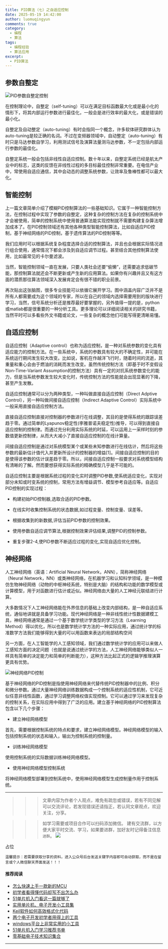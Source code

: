 ```yaml
---
title: PID算法（七）之自适应控制
date: 2025-05-19 14:42:00
author: luomuqingyun
comments: true
category:
  - 编程
  - 算法
tags:
  - 编程经验
  - 算法应用
excerpt:
  - PID算法
---
```

## 参数自整定

![PID参数自整定控制](https://files.mdnice.com/user/38598/fc5aa8d0-ea59-4dac-9622-0e54e903408f.png)

在控制理论中，自整定（self-tuning）可以在满足目标函数最大化或是最小化的情形下，将其内部运行参数进行最佳化，一般会是进行效率的最大化，或是错误的最小化。

自整定及自动整定（auto-tuning）有时会指同一个概念，许多软体研究群体认为auto-tuning是较正确的名词。不过在变频器领域中，自动整定（auto-tuning）有时只是马达参数自学习，利用测试信号及演算法量测马达参数，不一定包括内部运行参数的最佳化。

自整定系统一般会包括非线性自适应控制。数十年以来，自整定系统已经是航太产业中的标志，这类的反馈在非线性过程的多目标最佳控制非常重要。在电信产业中，常使用自适应通信，其中会动态的调整系统参数，让效率及鲁棒性都可以最大化。

## 智能控制
上一篇文章简单介绍了模糊PID控制算法的一些基础知识。它属于一种智能控制方法，在控制过程中实现了参数的自整定，这种复杂的控制方法在复杂的控制系统中才会被使用，简单的控制系统中使用普通算法能实现控制就不需要构建复杂算法增加成本了。在PID控制领域还有其他各种类型智能控制算法，比如自适应PID控制，基于神经网络的PID控制，基于遗传算法的PID控制等等。

我们应用时可以根据系统复杂程度选择合适的控制算法，并且也会根据实际情况进行组合使用，通常情况下都会涉及到自适应调节过程。甚至结合其他控制算法使用，比如最常见的卡尔曼滤波。

当然，智能控制领域一直在发展，只要人类社会还要“偷懒”，还需要追求低碳节能，那控制算法就还会不断更新或产生新的应用算法。如果你有兴趣并且又有这方面的潜质那往算法领域深入发展肯定会有很不错的职业前景。

再次贴出这张脑图，很多专业技能可以依循它展开学习。图中涵盖内容广泛并不是所有人都需要成为这个领域的专家，所以在自己的领域内选择需要用到的版块进行学习，当然，信号系统分析还是推荐最好要掌握的，另外值得一提的是，python或matlab都是很重要的一种分析工具。更多理论可以详细阅读相关的研究书籍，当然平时可以多看些外文书籍或论文，一些复杂的概念他们可能写得更清晰易懂。

## 自适应控制

自适应控制（Adaptive control）也称为适应控制，是一种对系统参数的变化具有适应能力的控制方法。在一些系统中，系统的参数具有较大的不确定性，并可能在系统运行期间发生较大改变。比如说，客机在作越洋飞行时，随着时间的流逝，其重量和重心会由于燃油的消耗而发生改变。虽然传统控制方法（即基于时不变假设Non-Time-Variant Assumption的控制方法）具有一定的对抗系统参数变化的能力，但是当系统参数发生较大变化时，传统控制方法的性能就会出现显著的下降，甚至产生发散。

自适应控制通常可以分为两种类型，一种叫做直接自适应控制（Direct Adptive Control），另一种叫做间接自适应控制（Indirect Adaptive Control）实际系统中一般采用直接自适应控制方法。

直接自适应控制直接对控制器的参数进行在线调整，其目的是使得系统的跟踪误差趋于零。通过简单的Lyapunov稳定性(李雅普诺夫稳定性)推导，可以得到直接自适应控制的控制律。而通过充分利用实际系统的时延，可以运用上一采样时刻的参数值更新控制律，从而大大减小了直接自适应控制的在线计算量。

间接自适应控制是通过对系统模型某个或某些未知参数进行在线估计，然后将这些参数的最新估计值代入并更新所设计的控制器的增益[1]。间接自适应控制的目的是使得该参数的估计误差趋于零。所以，间接自适应控制一般要求对系统模型结构有清晰的了解。然而要想获得实际系统的精确模型几乎是不可能的。


自适应控制主要是根据系统过程的变化实时调整PID参数,使系统适应变化，实现对部分未知或时变系统的控制，常用方法有增益调节、模型参考自适应等。自适应PID控制的实现过程：

- 构建初始PID控制器,选取合适的PID参数。

- 在线实时收集控制系统的状态数据,如过程变量、控制变量、误差等。

- 根据收集到的新数据,评估当前PID参数的控制效果。

- 使用参数自适应调节算法,根据控制效果评估结果,调整PID的控制参数。

- 重复步骤2-4,使PID参数不断适应过程的变化,实现自适应优化控制。

## 神经网络

人工神经网络（英语：Artificial Neural Network，ANN），简称神经网络（Neural Network，NN）或类神经网络，在机器学习和认知科学领域，是一种模仿生物神经网络（动物的中枢神经系统，特别是大脑）的结构和功能的数学模型或计算模型，用于对函数进行估计或近似。神经网络由大量的人工神经元联结进行计算。

大多数情况下人工神经网络能在外界信息的基础上改变内部结构，是一种自适应系统，通俗地讲就是具备学习功能。现代神经网络是一种非线性统计性数据建模工具，神经网络通常是通过一个基于数学统计学类型的学习方法（Learning Method）得以优化，所以也是数学统计学方法的一种实际应用，通过统计学的标准数学方法我们能够得到大量的可以用函数来表达的局部结构空间

另一方面，在人工智能学的人工感知领域，我们通过数学统计学的应用可以来做人工感知方面的决定问题（也就是说通过统计学的方法，人工神经网络能够类似人一样具有简单的决定能力和简单的判断能力），这种方法比起正式的逻辑学推理演算更具有优势。

![神经网络PID控制](https://files.mdnice.com/user/38598/1ebe8608-6fb7-4b88-b2fc-df6cbd1dc4a1.png)

基于神经网络的PID控制是指使用神经网络来代替传统PID控制器中的比例、积分和微分参数。通过大量神经网络训练数据构成一个控制系统的适应性机制，它可近似任意非线性函数，通过学习调整网络权值实现控制。它可以通过学习来发现复杂的控制关系，在实际应用中得到了广泛的应用。建立基于神经网络的PID控制算法包含以下几个步骤：
- 建立神经网络模型

首先，需要根据控制系统的特点和要求，建立神经网络模型。神经网络模型的输入包括控制系统的状态和输入，输出为控制系统的控制量。

- 训练神经网络模型

使用控制系统的实际数据训练神经网络模型。

- 使用神经网络模型控制系统

将神经网络模型部署到控制系统中，使用神经网络模型生成控制量作用于控制系统。

----
>>>文章内容为作者个人观点，难免有疏忽或错误，若有不同见解可以交流评论，若发现错误还请指正，若认同文章观点，欢迎关注，分享。

>>>如学习需要或项目合作可以扫码添加微信。
建有交流群，以方便大家平时交流、学习，如果要进群，加好友时记得备注信息`进群`。
![](https://files.mdnice.com/user/38598/6fbcd253-edc6-4175-ba0c-44e24ad33b21.jpg)

占位

`温馨提示：若需要获取分享的资料，进入公众号后台发送关键字内容即可自动获取，而不是在留言或个人微信聊天界面发送！！！`

#### 推荐阅读
- [怎么快速上手一款新的MCU](https://mp.weixin.qq.com/s?__biz=MzI1OTQ4MTg4Ng==&mid=2247485581&idx=1&sn=b36e6536717774f7931c7aa93d5b237a&chksm=ea7900fcdd0e89ea0db13737720edc996fcb3fdbab3e43b4a92316240ac66d4b5a8bf9a07e78&token=466212876&lang=zh_CN#rd)
- [初学者看得懂代码却写不出怎么办](https://mp.weixin.qq.com/s?__biz=MzI1OTQ4MTg4Ng==&mid=2247485862&idx=1&sn=830ede5ac467c8d396adfbea141f0526&chksm=ea7901d7dd0e88c1e8e5396305ab83c6fbd884cf356ad64c54463230364e865a1659f193dd1f&token=63320980&lang=zh_CN#rd)
- [51单片机入门看这一篇就够了](https://mp.weixin.qq.com/s?__biz=MzI1OTQ4MTg4Ng==&mid=2247485523&idx=1&sn=b7fcd1b86e2467d6f03b1a520c39bb06&chksm=ea790022dd0e893452c4994fa16d63111b16d9878c303712f695b58b7af360b7b18c1ed4b201&token=1711068967&lang=zh_CN#rd)
- [实用单片机、电子开发小工具集](https://mp.weixin.qq.com/s?__biz=MzI1OTQ4MTg4Ng==&mid=2247485606&idx=1&sn=2b433faa2e436fc762dc538c9cf3fe14&chksm=ea7900d7dd0e89c169f8948ff3d423016c8f51f1c914eb7b0d20cba8145b9ffa54815915d67b&token=1580674001&lang=zh_CN#rd)
- [Keil软件如何高效格式化代码](https://mp.weixin.qq.com/s?__biz=MzI1OTQ4MTg4Ng==&mid=2247485572&idx=1&sn=17cefa35d9d660083d419a7e9b6db6f7&chksm=ea7900f5dd0e89e35b65ba26354cc69ad24f686d8e18abd34e0932567a9345e8c9ed653eee6b&token=1711068967&lang=zh_CN#rd)
- [两个电子开发初学者用得上的工具](https://mp.weixin.qq.com/s?__biz=MzI1OTQ4MTg4Ng==&mid=2247485987&idx=1&sn=106e52add61999ae4bddd8b28c7ed2b1&chksm=ea790252dd0e8b44e36e26f20153b1bd73a0fff98ef3c50330358435a9dfac2d97e04a30d59e&token=63320980&lang=zh_CN#rd)
- [windows平台上非常实用的小工具](https://mp.weixin.qq.com/s?__biz=MzI1OTQ4MTg4Ng==&mid=2247485420&idx=2&sn=728ca4abbadf7caf51c392e7d7045cbe&chksm=ea790f9ddd0e868b9fa162c80db1876199845f387bbe851c8d38a4e8412329ae635916c13cfb&token=1711068967&lang=zh_CN#rd)
- [51单片机入门学习推荐书单](https://mp.weixin.qq.com/s?__biz=MzI1OTQ4MTg4Ng==&mid=2247485689&idx=3&sn=d4c0d26781f307ffd26defdc4022c928&chksm=ea790088dd0e899e2872692b9568309e779acfc515e82c28a853d4228de2e2b8f7ee7149913f&token=63320980&lang=zh_CN#rd)
- [零基础电子技术知识集合](https://mp.weixin.qq.com/s?__biz=MzI1OTQ4MTg4Ng==&mid=2247485689&idx=4&sn=211c2d0871a19c5e92cdf0c34f01d96b&chksm=ea790088dd0e899e3042a649a346bc98e94189d1fd18da2b954a7ddb781582dc2d0a82e07f4d&token=970763775&lang=zh_CN#rd)
----
